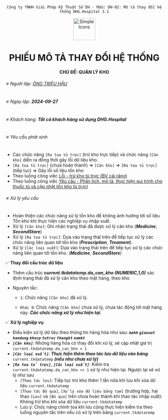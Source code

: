 <div align="center">

`Công ty TNHH Giải Pháp Kỹ Thuật Số DH - Mẫu: DH-02: Mô tả thay đổi hệ thống DHG.Hospital 3.1`

</div>

<div align="center">
  <img src="https://raw.githubusercontent.com/dh-hos/dhg.hospitalprinter/main/Deploy_Tools/Logo.ico" alt="Simple Icons" width=70>
  <h1>PHIẾU MÔ TẢ THAY ĐỔI HỆ THỐNG</h1>  
</div>
<div align="center">

#### CHỦ ĐỀ: QUẢN LÝ KHO

</div>

###### :eight_spoked_asterisk: Người lập: [ÔNG TRIỆU HẬU](https://github.com/ongtrieuhau)

###### :eight_spoked_asterisk: Ngày lập: **2024-09-27**

###### :eight_spoked_asterisk: Khách hàng: **Tất cả khách hàng sử dụng DHG.Hospital**

###### :eight_spoked_asterisk: Yêu cầu phát sinh

- Các chức năng `[Ra toa tủ trực]` (trừ kho trực tiếp) và chức năng `[Cân kho]` diễn ra đồng thời gây lỗi dữ liệu kho.
- `[Ra toa tủ trực]` (chưa hoàn thành) => `[Cân kho]` => `[Ra toa tủ trực]` (tiếp tục) => Gây lỗi số liệu tồn kho
- Theo luồng công việc [Lỗi - trừ kho tủ trực (BV cái răng)](https://github.com/dh-hos/dhg.hospitalprescription/issues/330)
- Theo luồng công việc [Yêu cầu - Phần tích, mô tả, thực hiện qui trình cho thuốc tủ và cập nhật tồn kho tủ trực)](https://github.com/dh-hos/To_Lap_Trinh/issues/662)

###### :eight_spoked_asterisk: Xử lý yêu cầu

- Hoàn thiện các chức năng xử lý tồn kho để không ảnh hưởng tới số liệu Tồn kho khi thực hiện các nghiệp vụ nhập xuất.
- Xử lý `[Cân kho]`: Ghi nhận trạng thái đã được xử lý cân kho (**_Medicine_**, **_SecondStore_**)
- Xử lý `[Ra toa tủ trực]`: Dựa vào trạng thái trên để tiếp tục xử lý các chức năng liên quan tới tồn kho (**_Prescription_**, **_Treament_**).
- Xử lý `[Các loại xuất]`: Dựa vào trạng thái trên để tiếp tục xử lý các chức năng liên quan tới tồn kho. (**_Medicine_**, **_SecondStore_**)

:white_check_mark: **Thay đổi cấu trúc dữ liệu**

- Thêm cấu trúc **_current.tkdatatemp.da_can_kho (NUMERIC,1,0)_** xác định trạng thái đã xử lý cân kho theo mặt hàng, theo kho
- Nguyên tắc:

  - `1`: Chức năng `[Cân kho]` đã xử lý.

  - `Khác 0`: Chức năng `[Cân kho]` chưa xử lý, chưa tác động tới mặt hàng này. **_Các chức năng xử lý như hiện tại_**.

:white_check_mark: **Xử lý nghiệp vụ**

- Điều kiện xử lý dữ liệu theo thông tin hàng hóa như sau: **_`mahh`_** **_`giaxuat`_** **_`handung`_** **_`khocp`_** **_`tutruc`_** **_`thangkt`_** **_`namkt`_**
- **_`[Cân kho]`_**: Những hàng hóa có thay đổi khi xử lý, sẽ cập nhật giá trị `current.tkdatatemp.da_can_kho = 1`
- **_`[Các loại xuất]`_**: **_Thực hiện thêm thao tác lưu dữ liệu vào bảng_** `current.tkdatatemp` **_(nếu như chưa xử lý)_**
- **_`[Ra toa tủ trực]`_**, **_`[Các loại xuất]`_**: Kiểm tra `current.tkdatatemp.da_can_kho <> 1` xử lý như hiện tại. Ngược lại sẽ xử lý như sau
  - `[Thao tác lưu]`: Tiếp tục trừ kho thêm 1 lần nữa khi lưu khi xóa dữ liệu `current.tkdatatemp`
  - `[Thao tác Bỏ qua]`, `[Xử lý xóa dữ liệu bảng tạm]` (trường hợp, hai thao `[Lưu]` và `[Bỏ qua]` trên chưa hoàn thành khi thao tác nhập xuất): Không trừ kho khi xóa dữ liệu `current.tkdatatemp`
  - Lưu ý: Chức năng chỉnh toa khi lưu cũng thực hiện kiểm tra theo luồng nguyên tắc trên nếu có xử lý trên bảng `current.tkdatatemp`
